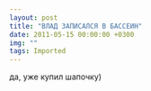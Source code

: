 ```yaml
---
layout: post
title: "ВЛАД ЗАПИСАЛСЯ В БАССЕИН"
date: 2011-05-15 00:00:00 +0300
img: ""
tags: Imported
---
```


да, уже купил шапочку)